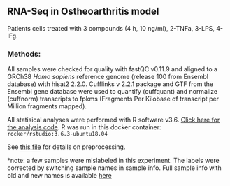 ## RNA-Seq in Ostheoarthritis model

Patients cells treated with 3 compounds (4 h, 10 ng/ml), 2-TNFa, 3-LPS, 4-IFg.

### Methods:

All samples were checked for quality with fastQC v0.11.9 and aligned to a GRCh38 *Homo sapiens* reference genome (release 100 from Ensembl database) with hisat2 2.2.0. Cufflinks v 2.2.1 package and GTF from the Ensembl gene database were used to quantify (cuffquant) and normalize (cuffnorm) transcripts to fpkms (Fragments Per Kilobase of transcript per Million fragments mapped).

All statisical analyses were performed with R software v3.6. [Click here for the analysis code](analysis.R). R was run in this docker container: `rocker/rstudio:3.6.3-ubuntu18.04` 

See [this file](pipeline_run_and_inputs.md) for details on preprocessing.


*note: a few samples were mislabeled in this experiment. The labels were corrected by switching sample names in sample info. Full sample info with old and new names is available [here](http://149.156.177.112/projects/ifpan-chwastek-cells/analysis/full_sample_info.csv)

